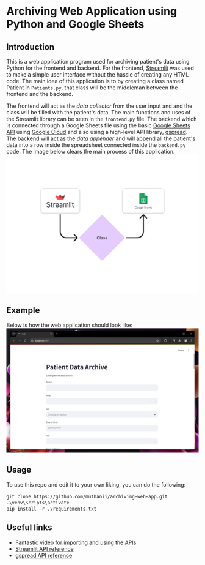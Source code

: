 # Archiving Web Application using Python and Google Sheets

## Introduction
This is a web application program used for archiving patient's data using Python for the frontend and backend. For the frontend, [Streamlit](https://streamlit.io/) was used to make a simple user interface without the hassle of creating any HTML code. The main idea of this application is to by creating a class named Patient in ``Patients.py``, that class will be the middleman between the frontend and the backend. 

The frontend will act as the *data collector* from the user input and and the class will be filled with the patient's data. The main functions and uses of the Streamlit library can be seen in the ``frontend.py`` file. The backend which is connected through a Google Sheets file using the basic [Google Sheets API](https://developers.google.com/sheets/api/guides/concepts) using [Google Cloud](https://cloud.google.com/) and also using a high-level API library, [gspread](https://github.com/burnash/gspread). The backend will act as the *data appender* and will append all the patient's data into a row inside the spreadsheet connected inside the ``backend.py`` code. The image below clears the main process of this application.
![Idea of the process.](img/process.png)

## Example
Below is how the web application should look like:
![Result of the web application.](img/result.png)

## Usage
To use this repo and edit it to your own liking, you can do the following:
```
git clone https://github.com/muthanii/archiving-web-app.git
.\venv\Scripts\activate
pip install -r .\requirements.txt
```

## Useful links
- [Fantastic video for importing and using the APIs](https://www.youtube.com/watch?v=zCEJurLGFRk&t=355s)
- [Streamlit API reference](https://docs.streamlit.io/)
- [gspread API reference](https://docs.gspread.org/en/v6.0.0/)
